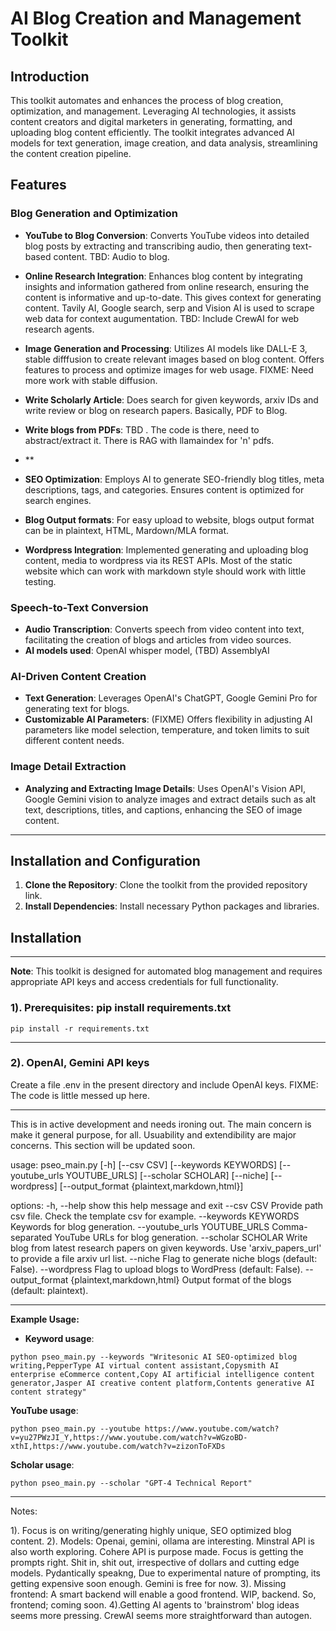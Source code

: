 # AI Blog Creation and Management Toolkit

## Introduction
This toolkit automates and enhances the process of blog creation, optimization, and management. Leveraging AI technologies, it assists content creators and digital marketers in generating, formatting, and uploading blog content efficiently. The toolkit integrates advanced AI models for text generation, image creation, and data analysis, streamlining the content creation pipeline.

## Features

### Blog Generation and Optimization
- **YouTube to Blog Conversion**: Converts YouTube videos into detailed blog posts by extracting and transcribing audio, then generating text-based content. TBD: Audio to blog.

- **Online Research Integration**: Enhances blog content by integrating insights and information gathered from online research, ensuring the content is informative and up-to-date. This gives context for generating content. Tavily AI, Google search, serp and Vision AI is used to scrape web data for context augumentation. TBD: Include CrewAI for web research agents.

- **Image Generation and Processing**: Utilizes AI models like DALL-E 3, stable difffusion to create relevant images based on blog content. Offers features to process and optimize images for web usage. FIXME: Need more work with stable diffusion.

- **Write Scholarly Article**: Does search for given keywords, arxiv IDs and write review or blog on research papers. Basically, PDF to Blog.

- **Write blogs from PDFs**: TBD . The code is there, need to abstract/extract it. There is RAG with llamaindex for 'n' pdfs.
- **
- **SEO Optimization**: Employs AI to generate SEO-friendly blog titles, meta descriptions, tags, and categories. Ensures content is optimized for search engines.

- **Blog Output formats**: For easy upload to website, blogs output format can be in plaintext, HTML, Mardown/MLA format.

- **Wordpress Integration**: Implemented generating and uploading blog content, media to wordpress via its REST APIs. Most of the static website which can work with markdown style should work with little testing.
	

### Speech-to-Text Conversion
- **Audio Transcription**: Converts speech from video content into text, facilitating the creation of blogs and articles from video sources. 
- **AI models used**: OpenAI whisper model, (TBD) AssemblyAI

### AI-Driven Content Creation
- **Text Generation**: Leverages OpenAI's ChatGPT, Google Gemini Pro for generating text for blogs.
- **Customizable AI Parameters**: (FIXME) Offers flexibility in adjusting AI parameters like model selection, temperature, and token limits to suit different content needs.

### Image Detail Extraction
- **Analyzing and Extracting Image Details**: Uses OpenAI's Vision API, Google Gemini vision to analyze images and extract details such as alt text, descriptions, titles, and captions, enhancing the SEO of image content.

---

## Installation and Configuration
1. **Clone the Repository**: Clone the toolkit from the provided repository link.
2. **Install Dependencies**: Install necessary Python packages and libraries.


## Installation
---

**Note**: This toolkit is designed for automated blog management and requires appropriate API keys and access credentials for full functionality.

### 1). Prerequisites: pip install requirements.txt
```
pip install -r requirements.txt
```
---

### 2). OpenAI, Gemini API keys
Create a file .env in the present directory and include OpenAI keys.
FIXME: The code is little messed up here.

---

This is in active development and needs ironing out. The main concern is make it general purpose, for all. 
Usuability and extendibility are major concerns. This section will be updated soon. 

usage: pseo_main.py [-h] [--csv CSV] [--keywords KEYWORDS] [--youtube_urls YOUTUBE_URLS] [--scholar SCHOLAR] [--niche] [--wordpress]
                    [--output_format {plaintext,markdown,html}]

options:
  -h, --help            show this help message and exit
  --csv CSV             Provide path csv file. Check the template csv for example.
  --keywords KEYWORDS   Keywords for blog generation.
  --youtube_urls YOUTUBE_URLS
                        Comma-separated YouTube URLs for blog generation.
  --scholar SCHOLAR     Write blog from latest research papers on given keywords. Use 'arxiv_papers_url' to provide a file arxiv url
                        list.
  --niche               Flag to generate niche blogs (default: False).
  --wordpress           Flag to upload blogs to WordPress (default: False).
  --output_format {plaintext,markdown,html}
                        Output format of the blogs (default: plaintext).

---

**Example Usage:**
- **Keyword usage**: 
```
python pseo_main.py --keywords "Writesonic AI SEO-optimized blog writing,PepperType AI virtual content assistant,Copysmith AI enterprise eCommerce content,Copy AI artificial intelligence content generator,Jasper AI creative content platform,Contents generative AI content strategy"
```
**YouTube usage**: 
```
python pseo_main.py --youtube https://www.youtube.com/watch?v=yu27PWzJI_Y,https://www.youtube.com/watch?v=WGzoBD-xthI,https://www.youtube.com/watch?v=zizonToFXDs
```
**Scholar usage**: 
```
python pseo_main.py --scholar "GPT-4 Technical Report"
```

---

Notes:

1). Focus is on writing/generating highly unique, SEO optimized blog content.
2). Models: Openai, gemini, ollama are interesting. Minstral API is also worth exploring. Cohere API is purpose made.
Focus is getting the prompts right. Shit in, shit out, irrespective of dollars and cutting edge models.
Pydantically speakng, Due to experimental nature of prompting, its getting expensive soon enough. Gemini is free for now.
3). Missing frontend: A smart backend will enable a good frontend. WIP, backend. So, frontend; coming soon.
4).Getting AI agents to 'brainstrom' blog ideas seems more pressing. CrewAI seems more straightforward than autogen.
